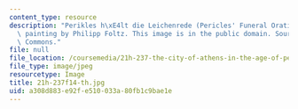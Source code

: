 ```yaml
---
content_type: resource
description: "Perikles h\xE4lt die Leichenrede (Pericles' Funeral Oration), an 1852\
  \ painting by Philipp Foltz. This image is in the public domain. Source: Wikimedia\
  \ Commons."
file: null
file_location: /coursemedia/21h-237-the-city-of-athens-in-the-age-of-pericles-fall-2014/a308d883e92fe510033a80fb1c9bae1e_21h-237f14-th.jpg
file_type: image/jpeg
resourcetype: Image
title: 21h-237f14-th.jpg
uid: a308d883-e92f-e510-033a-80fb1c9bae1e
---
```

